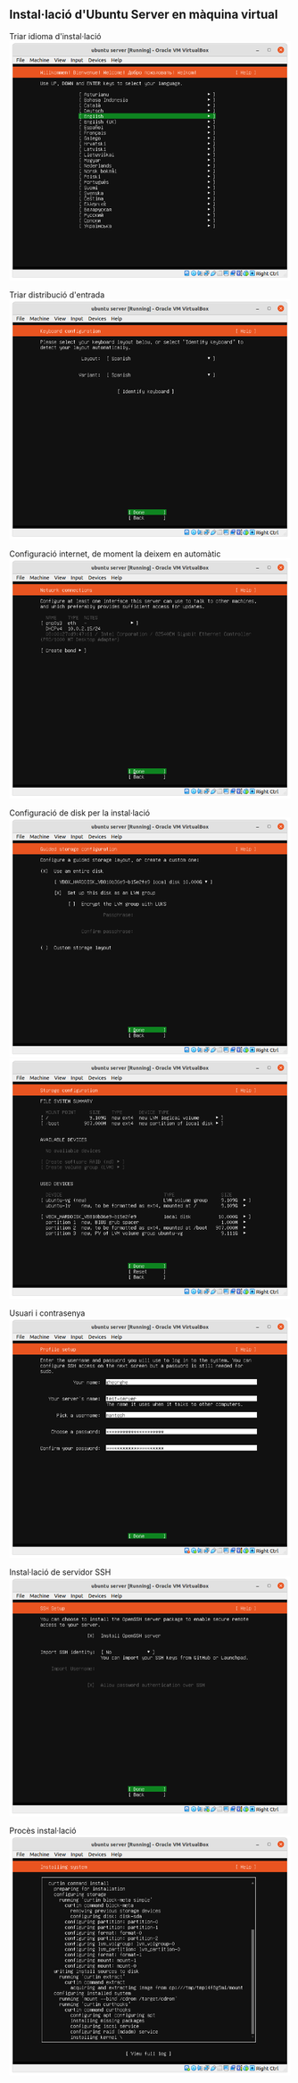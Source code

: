 ## Instal·lació d'Ubuntu Server en màquina virtual

Triar idioma d'instal·lació
![](https://github.com/manteph/modul1/blob/main/Documentaci%C3%B3/Instal%C2%B7lacio%20Ubuntu%20Server/Screenshot%20from%202022-03-25%2017-39-11.png)

Triar distribució d'entrada
![](https://github.com/manteph/modul1/blob/main/Documentaci%C3%B3/Instal%C2%B7lacio%20Ubuntu%20Server/Screenshot%20from%202022-03-25%2017-40-29.png)

Configuració internet, de moment la deixem en automàtic
![](https://github.com/manteph/modul1/blob/main/Documentaci%C3%B3/Instal%C2%B7lacio%20Ubuntu%20Server/Screenshot%20from%202022-03-25%2017-40-57.png)

Configuració de disk per la instal·lació
![](https://github.com/manteph/modul1/blob/main/Documentaci%C3%B3/Instal%C2%B7lacio%20Ubuntu%20Server/Screenshot%20from%202022-03-25%2017-41-32.png)
![](https://github.com/manteph/modul1/blob/main/Documentaci%C3%B3/Instal%C2%B7lacio%20Ubuntu%20Server/Screenshot%20from%202022-03-25%2017-41-59.png)

Usuari i contrasenya
![](https://github.com/manteph/modul1/blob/main/Documentaci%C3%B3/Instal%C2%B7lacio%20Ubuntu%20Server/Screenshot%20from%202022-03-25%2017-43-12.png)

Instal·lació de servidor SSH
![](https://github.com/manteph/modul1/blob/main/Documentaci%C3%B3/Instal%C2%B7lacio%20Ubuntu%20Server/Screenshot%20from%202022-03-25%2017-43-40.png)

Procès instal·lació
![](https://github.com/manteph/modul1/blob/main/Documentaci%C3%B3/Instal%C2%B7lacio%20Ubuntu%20Server/Screenshot%20from%202022-03-25%2017-44-31.png)

